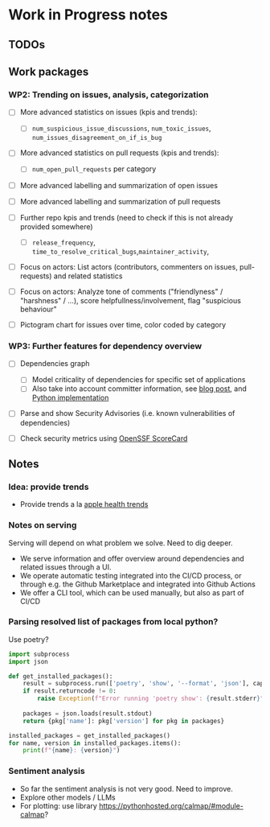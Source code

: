 # Work in Progress notes

## TODOs 

## Work packages

### WP2: Trending on issues, analysis, categorization 
- [ ] More advanced statistics on issues (kpis and trends):
  - [ ] `num_suspicious_issue_discussions`, `num_toxic_issues`, `num_issues_disagreement_on_if_is_bug` 
- [ ] More advanced statistics on pull requests (kpis and trends):
  - [ ] `num_open_pull_requests` per category
- [ ] More advanced labelling and summarization of open issues
- [ ] More advanced labelling and summarization of pull requests 
- [ ] Further repo kpis and trends (need to check if this is not already provided somewhere)
  - [ ] `release_frequency`, `time_to_resolve_critical_bugs`,`maintainer_activity`, 
- [ ] Focus on actors: List actors (contributors, commenters on issues, pull-requests) and related statistics
- [ ] Focus on actors: Analyze tone of comments ("friendlyness" / "harshness" / ...), score helpfullness/involvement, flag "suspicious behaviour"
- [ ] Pictogram chart for issues over time, color coded by category


### WP3: Further features for dependency overview
- [ ] Dependencies graph
  - [ ] Model criticality of dependencies for specific set of applications
  - [ ] Also take into account committer information, see [blog post](https://blog.deps.dev/combining-dependencies-with-commits/), and [Python implementation](https://blog.deps.dev/assets/2023-11-29-combining-dependencies-with-commits/pagerank_deps.py)
- [ ] Parse and show Security Advisories (i.e. known vulnerabilities of dependencies) 
- [ ] Check security metrics using [OpenSSF ScoreCard](https://github.com/ossf/scorecard)



## Notes

### Idea: provide trends
- Provide trends a la [apple health trends](https://support.apple.com/en-us/105003)

### Notes on serving
Serving will depend on what problem we solve. Need to dig deeper.
- We serve information and offer overview around dependencies and related issues through a UI.
- We operate automatic testing integrated into the CI/CD process, or through e.g. the Github Marketplace and integrated into Github Actions
- We offer a CLI tool, which can be used manually, but also as part of CI/CD


### Parsing resolved list of packages from local python? 

Use poetry?

```Python
import subprocess
import json

def get_installed_packages():
    result = subprocess.run(['poetry', 'show', '--format', 'json'], capture_output=True, text=True)
    if result.returncode != 0:
        raise Exception(f"Error running 'poetry show': {result.stderr}")
    
    packages = json.loads(result.stdout)
    return {pkg['name']: pkg['version'] for pkg in packages}

installed_packages = get_installed_packages()
for name, version in installed_packages.items():
    print(f"{name}: {version}")
```

### Sentiment analysis
- So far the sentiment analysis is not very good. Need to improve.
- Explore other models / LLMs
- For plotting: use library https://pythonhosted.org/calmap/#module-calmap?